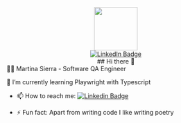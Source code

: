 <div id="header" align="center">
  <img src="[https://media.giphy.com/media/M9gbBd9nbDrOTu1Mqx/giphy.gif](https://i.giphy.com/media/v1.Y2lkPTc5MGI3NjExbXg1MnJpcDkzZ3RkNmdodWpiZWpwNzRuZXY1bHV1MDZqMHVxdjludCZlcD12MV9pbnRlcm5hbF9naWZfYnlfaWQmY3Q9Zw/HzPtbOKyBoBFsK4hyc/giphy.gif)" width="100"/>
<div id="badges">
  <a href="https://www.linkedin.com/in/martina-sierra/">
    <img src="https://img.shields.io/badge/LinkedIn-blue?style=for-the-badge&logo=linkedin&logoColor=white" alt="LinkedIn Badge"/>
  </a>
</div>
## Hi there 👋
</div>
👨‍💻 Martina Sierra - Software QA Engineer

 🌱 I’m currently learning Playwright with Typescript

- 📫 How to reach me: [![Linkedin Badge](https://img.shields.io/badge/-kakbar-blue?style=flat&logo=Linkedin&logoColor=white)]([(https://www.linkedin.com/in/martina-sierra/)])

- ⚡ Fun fact: Apart from writing code I like writing poetry

